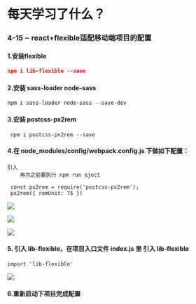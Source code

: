 # 每天学习了什么？

### 	4-15 ~ react+flexible适配移动端项目的配置

#### 1.安装flexible

``` json
npm i lib-flexible --save
```

#### 2.安装 sass-loader node-sass

```  
npm i sass-loader node-sass --save-dev
```

#### 3.安装 postcss-px2rem

``` 
 npm i postcss-px2rem --save
```

#### 4.在 node_modules/config/webpack.config.js 下做如下配置：

```
引入
	再次之前要执行 npm run eject

 const px2rem = require('postcss-px2rem');
 px2rem({ remUnit: 75 })
```

![](C:\Users\86152\Desktop\meiliancheng\asstes\2019030814224680.png)

![](C:\Users\86152\Desktop\meiliancheng\asstes\20190308142221137.png)

![](C:\Users\86152\Desktop\meiliancheng\asstes\20190308142358162.png)

#### 5. 引入 lib-flexible，在项目入口文件 index.js 里 引入 lib-flexible

```
import 'lib-flexible'
```

![](C:\Users\86152\Desktop\meiliancheng\asstes\20190308142625125.png)

#### 6.重新启动下项目完成配置